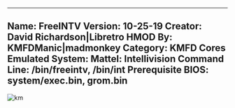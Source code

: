 -----------------------
Name: FreeINTV
Version: 10-25-19
Creator: David Richardson|Libretro
HMOD By: KMFDManic|madmonkey
Category: KMFD Cores
Emulated System: Mattel: Intellivision
Command Line: /bin/freeintv, /bin/int
Prerequisite BIOS: system/exec.bin, grom.bin
-----------------------
![km](https://i.imgur.com/3Rtqc9X.png)
